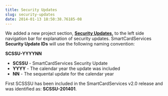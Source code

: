 ```yaml
---
title: Security Updates
slug: security-updates
date: 2014-01-13 18:50:38.76185-08
---
```


We added a new project section, **[Security Updates](https://smartcardservices.macosforge.org/trac/wiki/security),** to the left side navigation bar for explanation of security updates. SmartCardServices **Security Update IDs** will use the following naming convention:

**SCSSU-YYYYNN**

* **SCSSU** - SmartCardServices Security Update
* **YYYY** - The calendar year the update was included
* **NN** - The sequental update for the calendar year

First SCSSSU has been included in the SmartCardServices v2.0 release and was identified as: **SCSSU-201401**.
